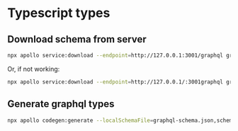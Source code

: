 # Typescript types

## Download schema from server

```bash
npx apollo service:download --endpoint=http://127.0.0.1:3001/graphql graphql-schema.json --header="Authorization: Bearer eyJhbGciOiJIUzI1NiJ9.eyJ1c2VyIjoiMjAyOWJkNjMtZjFlZi1mODRmLWY2NGYtZmM2ZWRhODNhZTVmIiwicnNrIjoiNWQifQ.CepICi0497fgxaNfo9kp5ZQ8DmaHOqUgKGYx29VozJo"
```

Or, if not working:

```bash
npx apollo service:download --endpoint=http://127.0.0.1/:3001graphql graphql-schema.json --header=\"Authorization: Bearer eyJhbGciOiJIUzI1NiJ9.eyJ1c2VyIjoiMjAyOWJkNjMtZjFlZi1mODRmLWY2NGYtZmM2ZWRhODNhZTVmIiwicnNrIjoiNWQifQ.CepICi0497fgxaNfo9kp5ZQ8DmaHOqUgKGYx29VozJo\"


```

## Generate graphql types

```bash
npx apollo codegen:generate --localSchemaFile=graphql-schema.json,schema.graphql --target=typescript --tagName=gql

```

